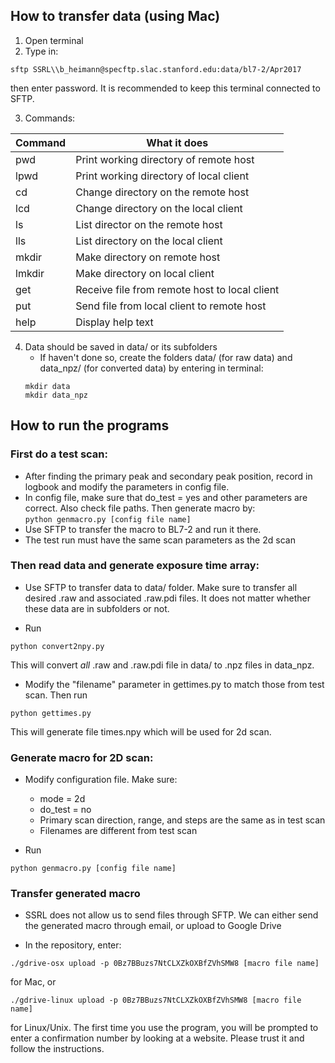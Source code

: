 ## How to transfer data (using Mac)
1. Open terminal
2. Type in:    

`sftp SSRL\\b_heimann@specftp.slac.stanford.edu:data/bl7-2/Apr2017`   

then enter password. It is recommended to keep this terminal connected
to SFTP.
   
3. Commands: 

Command | What it does
------- | --------
 pwd    | Print working directory of remote host    
 lpwd   | Print working directory of local client    
 cd     | Change directory on the remote host    
 lcd    | Change directory on the local client    
 ls     | List director on the remote host    
 lls    | List directory on the local client    
 mkdir  | Make directory on remote host    
 lmkdir | Make directory on local client    
 get    | Receive file from remote host to local client    
 put    | Send file from local client to remote host    
 help   | Display help text    

4. Data should be saved in data/ or its subfolders 
    * If haven't done so, create the folders data/ (for raw data)
    and data\_npz/ (for converted data) by entering in terminal:   
    ```
    mkdir data
    mkdir data_npz
    ```


## How to run the programs
### First do a test scan:
* After finding the primary peak and secondary peak position,
record in logbook and modify the parameters in config file.     
* In config file, make sure that do\_test = yes and other parameters
are correct. Also check file paths. Then generate macro by:   
`python genmacro.py [config file name]`  
* Use SFTP to transfer the macro to BL7-2 and run it there.  
* The test run must have the same scan parameters as the 2d scan

### Then read data and generate exposure time array:
* Use SFTP to transfer data to data/ folder. Make sure to transfer
all desired .raw and associated .raw.pdi files. It does not matter
whether these data are in subfolders or not.

* Run

`python convert2npy.py` 

This will convert *all* .raw and .raw.pdi file in data/ to .npz files
in data\_npz.

* Modify the "filename" parameter in gettimes.py to match those from
test scan. Then run  

`python gettimes.py`

This will generate file times.npy which will be used for 2d scan.


### Generate macro for 2D scan:
* Modify configuration file. Make sure:   
    * mode = 2d
    * do\_test = no
    * Primary scan direction, range, and steps are the same as in 
      test scan
    * Filenames are different from test scan

* Run

`python genmacro.py [config file name]`

### Transfer generated macro
* SSRL does not allow us to send files through SFTP. We can either send the
generated macro through email, or upload to Google Drive

* In the repository, enter:
```
./gdrive-osx upload -p 0Bz7BBuzs7NtCLXZkOXBfZVhSMW8 [macro file name]
```
for Mac, or
```
./gdrive-linux upload -p 0Bz7BBuzs7NtCLXZkOXBfZVhSMW8 [macro file name]
```
for Linux/Unix. The first time you use the program, you will be prompted
    to enter a confirmation number by looking at a website. Please trust it
    and follow the instructions.

